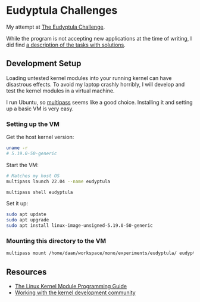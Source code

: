 # Eudyptula Challenges
My attempt at [The Eudyptula Challenge](http://eudyptula-challenge.org/).

While the program is not accepting new applications at the time of writing, I did find [a description of the tasks with solutions](https://github.com/agelastic/eudyptula).

## Development Setup
Loading untested kernel modules into your running kernel can have disastrous effects.
To avoid my laptop crashly horribly, I will develop and test the kernel modules in a virtual machine.

I run Ubuntu, so [multipass](https://ubuntu.com/server/docs/virtualization-multipass) seems like a good choice.
Installing it and setting up a basic VM is very easy.

### Setting up the VM
Get the host kernel version:

```bash
uname -r
# 5.19.0-50-generic
```

Start the VM:

```bash
# Matches my host OS
multipass launch 22.04 --name eudyptula 

multipass shell eudyptula
```

Set it up:
```bash
sudo apt update
sudo apt upgrade
sudo apt install linux-image-unsigned-5.19.0-50-generic
```

### Mounting this directory to the VM
```bash
multipass mount /home/daan/workspace/mono/experiments/eudyptula/ eudyptula
```

## Resources
- [The Linux Kernel Module Programming Guide](https://sysprog21.github.io/lkmpg/)
- [Working with the kernel development community](https://www.kernel.org/doc/html/v4.19/process/index.html)